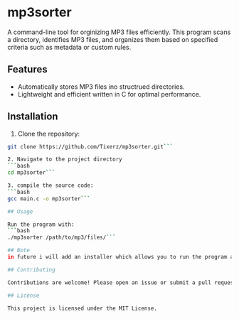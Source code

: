 # mp3sorter

A command-line tool for orginizing MP3 files efficiently. This program scans a directory, identifies MP3 files, and organizes them based on specified criteria such as metadata or custom rules.

## Features

- Automatically stores MP3 files ino structrued directories.
- Lightweight and efficient written in C for optimal performance.

## Installation

1. Clone the repository:
```bash
git clone https://github.com/Tixerz/mp3sorter.git```

2. Navigate to the project directory
```bash
cd mp3sorter```

3. compile the source code:
```bash
gcc main.c -o mp3sorter```

## Usage

Run the program with:
```bash
./mp3sorter /path/to/mp3/files/```

## Note 
in future i will add an installer which allows you to run the program automatically in background and having it watch for MP3 files.

## Contributing 

Contributions are welcome! Please open an issue or submit a pull request.

## License

This project is licensed under the MIT License.


